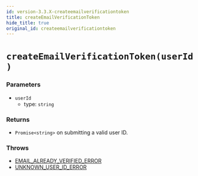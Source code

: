 ```yaml
---
id: version-3.3.X-createemailverificationtoken
title: createEmailVerificationToken
hide_title: true
original_id: createemailverificationtoken
---
```


# ``createEmailVerificationToken(userId)``

### Parameters
- ``userId``
  - type: ``string``


### Returns
- ``Promise<string>`` on submitting a valid user ID.

### Throws
- [EMAIL_ALREADY_VERIFIED_ERROR](./errors/email_already_verified_error)
- [UNKNOWN_USER_ID_ERROR](./errors/unknown_user_id_error)